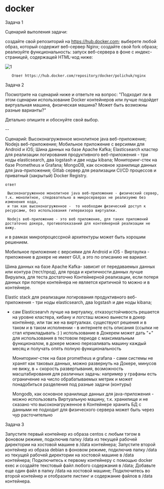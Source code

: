 # docker
Задача 1

Сценарий выполения задачи:

создайте свой репозиторий на https://hub.docker.com;
выберете любой образ, который содержит веб-сервер Nginx;
создайте свой fork образа;
реализуйте функциональность: запуск веб-сервера в фоне с индекс-страницей, содержащей HTML-код ниже:

![1](https://user-images.githubusercontent.com/102204773/205592559-bdc308b9-8fce-497a-ab42-5e8603dff328.png)


       Ответ https://hub.docker.com/repository/docker/polichuk/nginx

Задача 2

Посмотрите на сценарий ниже и ответьте на вопрос: "Подходит ли в этом сценарии использование Docker контейнеров или лучше подойдет виртуальная машина, физическая машина? Может быть возможны разные варианты?"

Детально опишите и обоснуйте свой выбор.

--

Сценарий:
Высоконагруженное монолитное java веб-приложение;
Nodejs веб-приложение;
Мобильное приложение c версиями для Android и iOS;
Шина данных на базе Apache Kafka;
Elasticsearch кластер для реализации логирования продуктивного веб-приложения - три ноды elasticsearch, два logstash и две ноды kibana;
Мониторинг-стек на базе Prometheus и Grafana;
MongoDB, как основное хранилище данных для java-приложения;
Gitlab сервер для реализации CI/CD процессов и приватный (закрытый) Docker Registry.
    
    ответ
    
     Высоконагруженное монолитное java веб-приложение - физический сервер, т.к. монолитное, следовательно в микросерверах не реализуемо без изменения кода,
     и так как высоконагруженное -  то необходим физический доступ к ресурсами, без использования гипервизора виртуалки. 
     
     Nodejs веб-приложение - это веб приложение, для таких приложений достаточно докера, противопоказаний для контейнерной реализации не вижу.
   и в рамках микропроцессрной архитектуры может быть хорошим решением. 
   
   Мобильное приложение c версиями для Android и iOS - Виртаулка -  приложение в докере не имеет GUI, а это по описанию не вариант. 
 
   Шина данных на базе Apache Kafka- зависит от передаваемых данных или контура (тест/прод), для прода и критичности данных лучше Вируалка, для теста достаточно Контейнерной реализации, если    потеря данных при потере контейнера не является критичной то можно и в контейнере.

   Elastic stack для реализации логирования продуктивного веб-приложения - три ноды elasticsearch, два logstash и две ноды kibana;
 - сам Elasticsearvh лучше на виртуалку, отказоустойчивость решается на уровне кластера, 
   кибану и логсташ можно вынести в докер контейнер, или так же на виртуалках.
   существуют решения и в таком и в таком исполнении - в интернете есть описания (ссылки не стал кприкладывать :) )
   использование в Докерем может дать "+" для использования в тестовом периоде с максимальным функционалом, 
   в докере можно перезаливать машину каждый месяц и получать опять полную функциональность
   
   Мониторинг-стек на базе prometheus и grafana - сами системы не хранят как таковых данных, можно развернуть на Докере,
   минусов не вижу, в + скорость развертывания, возможность масштабирования для различных задачь: 
     например у графаны есть ограничение на число обрабатываемых метрик и может понадобиться разделения под разные задачи (контуры)

   Mongodb, как основное хранилище данных для java-приложения - можно использовать Виртуальную машину, т.к. хранилище и  не сказано что высоконагруженное
   в Контейнере хранить БД с данными не подходит
   для физического сервера может быть через чур расточительно
     
Задача 3

Запустите первый контейнер из образа centos c любым тэгом в фоновом режиме, подключив папку /data из текущей рабочей директории на хостовой машине в /data контейнера;
Запустите второй контейнер из образа debian в фоновом режиме, подключив папку /data из текущей рабочей директории на хостовой машине в /data контейнера;
Подключитесь к первому контейнеру с помощью docker exec и создайте текстовый файл любого содержания в /data;    Добавьте еще один файл в папку /data на хостовой машине;
Подключитесь во второй контейнер и отобразите листинг и содержание файлов в /data контейнера.
